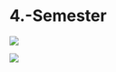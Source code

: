 # 4.-Semester

![](https://i.gifer.com/UF47.gif)

![](https://media.giphy.com/media/3Gk1dZkIVVRe0/giphy.gif)
